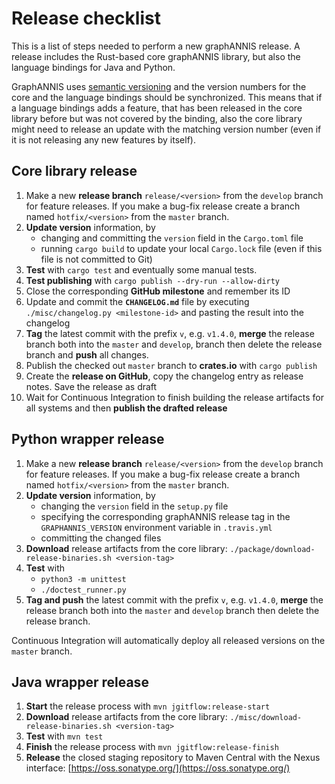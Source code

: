 # Release checklist

This is a list of steps needed to perform a new graphANNIS release.
A release includes the Rust-based core graphANNIS library, but also the
language bindings for Java and Python.

GraphANNIS uses [semantic versioning](https://semver.org/) and the version numbers for the core and the language bindings should be synchronized.
This means that if a language bindings adds a feature, that has been released in the core library before but was not covered by the binding, also the core library might need to release an update with the matching version number (even if it is not releasing any new features by itself).

## Core library release

1. Make a new **release branch** `release/<version>` from the `develop` branch for feature releases. If you make a bug-fix release create a branch named `hotfix/<version>` from the `master` branch.
2. **Update version** information, by 
   - changing and committing the `version` field in the `Cargo.toml` file
   - running `cargo build` to update your local `Cargo.lock` file (even if this file is not committed to Git)
3. **Test** with `cargo test` and eventually some manual tests.
4. **Test publishing** with `cargo publish --dry-run --allow-dirty`
5. Close the corresponding **GitHub milestone** and remember its ID
6. Update and commit the **`CHANGELOG.md`** file by executing `./misc/changelog.py <milestone-id>` and pasting the result into the changelog
7. **Tag** the latest commit with the prefix `v`, e.g. `v1.4.0`, **merge** the release branch both into the `master` and `develop`, branch then delete the release branch and **push** all changes.
9. Publish the checked out `master` branch to **crates.io** with `cargo publish`
10. Create the **release on GitHub**, copy the changelog entry as release notes. Save the release as draft
11. Wait for Continuous Integration to finish building the release artifacts for all systems and then **publish the drafted release**

## Python wrapper release

1. Make a new **release branch** `release/<version>` from the `develop` branch for feature releases. If you make a bug-fix release create a branch named `hotfix/<version>` from the `master` branch.
2. **Update version** information, by 
    - changing the `version` field in the `setup.py` file
    - specifying the corresponding graphANNIS release tag in the `GRAPHANNIS_VERSION` environment variable in `.travis.yml`
    - committing the changed files
3. **Download** release artifacts from the core library: `./package/download-release-binaries.sh <version-tag>` 
4.  **Test** with 
    - `python3 -m unittest`
    - `./doctest_runner.py`
5. **Tag and push** the latest commit with the prefix `v`, e.g. `v1.4.0`, **merge** the release branch both into the `master` and `develop` branch then delete the release branch.

Continuous Integration will automatically deploy all released versions on the `master` branch.

## Java wrapper release

1. **Start** the release process with `mvn jgitflow:release-start`
2. **Download** release artifacts from the core library: `./misc/download-release-binaries.sh <version-tag>`
3. **Test** with `mvn test`
4. **Finish** the release process with `mvn jgitflow:release-finish`
5. **Release** the closed staging repository to Maven Central with the Nexus interface: [https://oss.sonatype.org/](https://oss.sonatype.org/)